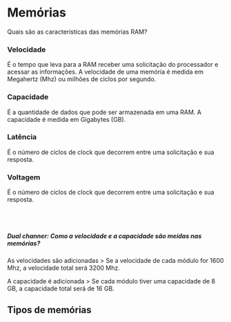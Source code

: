 <h1>Memórias</h1>

Quais são as características das memórias RAM?

<h3>Velocidade</h3>
<p>É o tempo que leva para a RAM receber uma solicitação do processador e acessar as informações. A velocidade de uma memória é medida em Megahertz (Mhz) ou milhões de ciclos por segundo.</p>

<h3>Capacidade</h3>
<p>É a quantidade de dados que pode ser armazenada em uma RAM. A capacidade é medida em Gigabytes (GB).</p>

<h3>Latência</h3>
<p>É o número de ciclos de clock que decorrem entre uma solicitação e sua resposta.</p>

<h3>Voltagem</h3>
<p>É o número de ciclos de clock que decorrem entre uma solicitação e sua resposta.</p>


<br><br>

<h5>Dual channer: Como a velocidade e a capacidade são meidas nas memórias?</h5>
<p>As velocidades são adicionadas  > Se a velocidade de cada módulo for 1600 Mhz, a velocidade total será 3200 Mhz.

A capacidade é adicionada > Se cada módulo tiver uma capacidade de 8 GB, a capacidade total será de 16 GB.
</p>


<h2>Tipos de memórias </h2>

